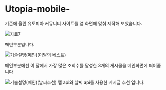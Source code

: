 # Utopia-mobile-
기존에 올린 유토피아 커뮤니티 사이트를 앱 화면에 맞춰 제작해 보았습니다.

![자료7](https://user-images.githubusercontent.com/101082700/208090584-d780ebed-8fb9-4dc2-a77f-c3788a5c2210.png)

메인부분입니다.

![기술설명(메인)(이달의 베스트)](https://user-images.githubusercontent.com/101082700/208090836-3801e36a-e1f2-4faf-bb1d-055162f34848.png)

메인부분에선 이 달에서 가장 많은 조회수를 달성한 3개의 게시물을 메인화면에 띄어줍니다

![기술설명(메인)(날씨추천)](https://user-images.githubusercontent.com/101082700/208091091-2ad947d5-c9e2-4cc5-977c-0c5dc807ab8c.png)
맵 api와 날씨 api를 사용한 게시글 추천 입니다.


